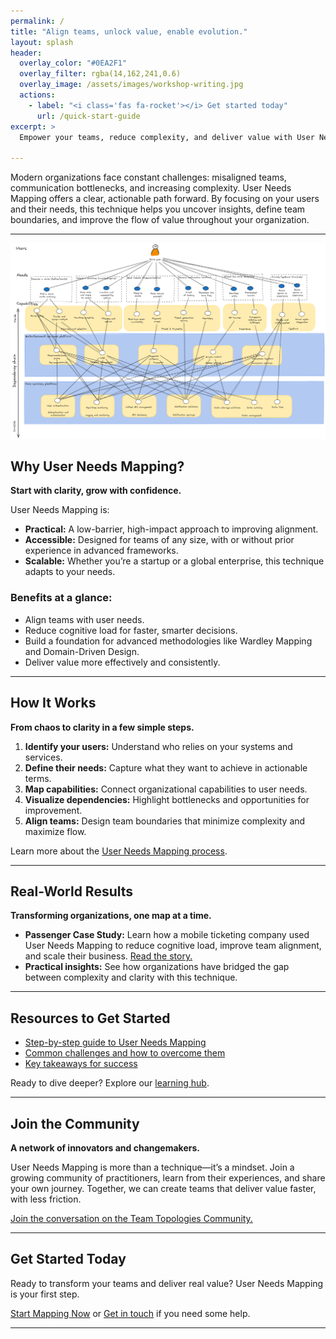 ```yaml
---
permalink: /
title: "Align teams, unlock value, enable evolution."
layout: splash
header: 
  overlay_color: "#0EA2F1"
  overlay_filter: rgba(14,162,241,0.6)
  overlay_image: /assets/images/workshop-writing.jpg
  actions: 
    - label: "<i class='fas fa-rocket'></i> Get started today"
      url: /quick-start-guide
excerpt: > 
  Empower your teams, reduce complexity, and deliver value with User Needs Mapping.

---
```


Modern organizations face constant challenges: misaligned teams, communication bottlenecks, and increasing complexity. User Needs Mapping offers a clear, actionable path forward. By focusing on your users and their needs, this technique helps you uncover insights, define team boundaries, and improve the flow of value throughout your organization.

---

![Example of a user needs map drawn with Excalidraw](/assets/images/Movie-goer-full-user-needs-map.png)

## Why User Needs Mapping?

**Start with clarity, grow with confidence.**

User Needs Mapping is:

- **Practical:** A low-barrier, high-impact approach to improving alignment.
- **Accessible:** Designed for teams of any size, with or without prior experience in advanced frameworks.
- **Scalable:** Whether you’re a startup or a global enterprise, this technique adapts to your needs.

### Benefits at a glance:

- Align teams with user needs.
- Reduce cognitive load for faster, smarter decisions.
- Build a foundation for advanced methodologies like Wardley Mapping and Domain-Driven Design.
- Deliver value more effectively and consistently.

---

## How It Works

**From chaos to clarity in a few simple steps.**

1. **Identify your users:** Understand who relies on your systems and services.
2. **Define their needs:** Capture what they want to achieve in actionable terms.
3. **Map capabilities:** Connect organizational capabilities to user needs.
4. **Visualize dependencies:** Highlight bottlenecks and opportunities for improvement.
5. **Align teams:** Design team boundaries that minimize complexity and maximize flow.

Learn more about the [User Needs Mapping process](/articles/2025-01-02-unm03-step-by-step-user-needs-mapping/).

---

## Real-World Results

**Transforming organizations, one map at a time.**

- **Passenger Case Study:** Learn how a mobile ticketing company used User Needs Mapping to reduce cognitive load, improve team alignment, and scale their business. [Read the story.](/articles/2025-01-02-unm04-case-study-passenger/)
- **Practical insights:** See how organizations have bridged the gap between complexity and clarity with this technique.

---

## Resources to Get Started

- [Step-by-step guide to User Needs Mapping](/articles/2025-01-02-unm03-step-by-step-user-needs-mapping/)
- [Common challenges and how to overcome them](/articles/2025-01-02-unm05-overcoming-challenges-user-needs-mapping/)
- [Key takeaways for success](/articles/2025-01-02-unm07-key-takeaways-user-needs-mapping/)

Ready to dive deeper? Explore our [learning hub](/resources).

---

## Join the Community

**A network of innovators and changemakers.**

User Needs Mapping is more than a technique—it’s a mindset. Join a growing community of practitioners, learn from their experiences, and share your own journey. Together, we can create teams that deliver value faster, with less friction.

[Join the conversation on the Team Topologies Community.](https://community.teamtopologies.com/)

---

## Get Started Today

Ready to transform your teams and deliver real value? User Needs Mapping is your first step.

[Start Mapping Now](/quick-start-guide) or [Get in touch](/contact) if you need some help.

---
